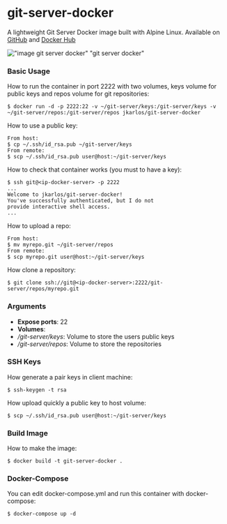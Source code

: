 # git-server-docker
A lightweight Git Server Docker image built with Alpine Linux. Available on [GitHub](https://github.com/jkarlosb/git-server-docker) and [Docker Hub](https://hub.docker.com/r/jkarlos/git-server-docker/)

!["image git server docker" "git server docker"](https://github.com/jkarlosb/git-server-docker/blob/master/git-server-docker.jpg)

### Basic Usage

How to run the container in port 2222 with two volumes, keys volume for public keys and repos volume for git repositories:

	$ docker run -d -p 2222:22 -v ~/git-server/keys:/git-server/keys -v ~/git-server/repos:/git-server/repos jkarlos/git-server-docker

How to use a public key:

	From host:
	$ cp ~/.ssh/id_rsa.pub ~/git-server/keys
	From remote:
	$ scp ~/.ssh/id_rsa.pub user@host:~/git-server/keys
	
How to check that container works (you must to have a key):

	$ ssh git@<ip-docker-server> -p 2222
	...
	Welcome to jkarlos/git-server-docker!
	You've successfully authenticated, but I do not
	provide interactive shell access.
	...

How to upload a repo:

    From host:
    $ mv myrepo.git ~/git-server/repos
    From remote:
    $ scp myrepo.git user@host:~/git-server/keys


How clone a repository:

	$ git clone ssh://git@<ip-docker-server>:2222/git-server/repos/myrepo.git

### Arguments

* **Expose ports**: 22
* **Volumes**:
 * */git-server/keys*: Volume to store the users public keys
 * */git-server/repos*: Volume to store the repositories

### SSH Keys

How generate a pair keys in client machine:

	$ ssh-keygen -t rsa

How upload quickly a public key to host volume:

	$ scp ~/.ssh/id_rsa.pub user@host:~/git-server/keys

### Build Image

How to make the image:

	$ docker build -t git-server-docker .
	
### Docker-Compose

You can edit docker-compose.yml and run this container with docker-compose:

	$ docker-compose up -d
